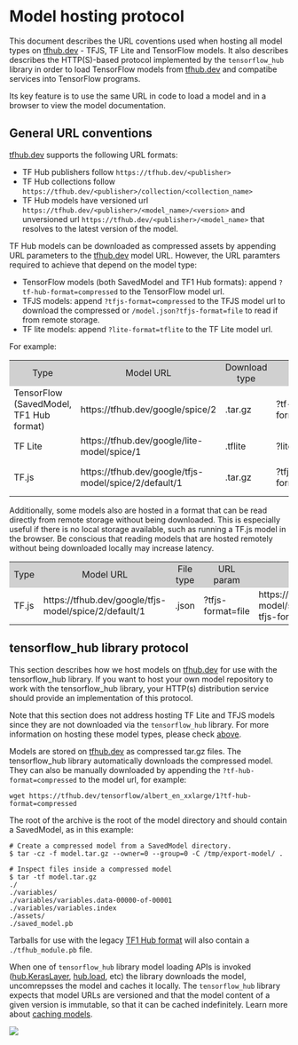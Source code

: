 <!--* freshness: { owner: 'maringeo' reviewed: '2020-09-09' } *-->

# Model hosting protocol

This document describes the URL coventions used when hosting all model types on
[tfhub.dev](https://tfhub.dev) - TFJS, TF Lite and TensorFlow models. It also
describes describes the HTTP(S)-based protocol implemented by the
`tensorflow_hub` library in order to load TensorFlow models from
[tfhub.dev](https://tfhub.dev) and compatibe services into TensorFlow programs.

Its key feature is to use the same URL in code to load a model and in a browser
to view the model documentation.

## General URL conventions

[tfhub.dev](https://tfhub.dev) supports the following URL formats:

*   TF Hub publishers follow `https://tfhub.dev/<publisher>`
*   TF Hub collections follow
    `https://tfhub.dev/<publisher>/collection/<collection_name>`
*   TF Hub models have versioned url
    `https://tfhub.dev/<publisher>/<model_name>/<version>` and unversioned url
    `https://tfhub.dev/<publisher>/<model_name>` that resolves to the latest
    version of the model.

TF Hub models can be downloaded as compressed assets by appending URL parameters
to the [tfhub.dev](https://tfhub.dev) model URL. However, the URL paramters
required to achieve that depend on the model type:

*   TensorFlow models (both SavedModel and TF1 Hub formats): append
    `?tf-hub-format=compressed` to the TensorFlow model url.
*   TFJS models: append `?tfjs-format=compressed` to the TFJS model url to
    download the compressed or `/model.json?tfjs-format=file` to read if from
    remote storage.
*   TF lite models: append `?lite-format=tflite` to the TF Lite model url.

For example:

<table style="width: 100%;">
  <tr style="text-align: center">
    <col style="width: 10%" />
    <col style="width: 20%" />
    <col style="width: 15%" />
    <col style="width: 30%" />
    <col style="width: 25%" />
    <td style="text-align: center; background-color: #D0D0D0">Type</td>
    <td style="text-align: center; background-color: #D0D0D0">Model URL</td>
    <td style="text-align: center; background-color: #D0D0D0">Download type</td>
    <td style="text-align: center; background-color: #D0D0D0">URL param</td>
    <td style="text-align: center; background-color: #D0D0D0">Download URL</td>
  </tr>
  <tr>
    <td>TensorFlow (SavedModel, TF1 Hub format)</td>
    <td>https://tfhub.dev/google/spice/2</td>
    <td>.tar.gz</td>
    <td>?tf-hub-format=compressed </td>
    <td>https://tfhub.dev/google/spice/2?tf-hub-format=compressed</td>
  </tr>
  <tr>
    <td>TF Lite</td>
    <td>https://tfhub.dev/google/lite-model/spice/1</td>
    <td>.tflite</td>
    <td>?lite-format=tflite</td>
    <td>https://tfhub.dev/google/lite-model/spice/1?lite-format=tflite</td>
  </tr>
  <tr>
    <td>TF.js</td>
    <td>https://tfhub.dev/google/tfjs-model/spice/2/default/1</td>
    <td>.tar.gz</td>
    <td>?tfjs-format=compressed</td>
    <td>https://tfhub.dev/google/tfjs-model/spice/2/default/1?tfjs-format=compressed</td>
  </tr>
</table>

Additionally, some models also are hosted in a format that can be read directly
from remote storage without being downloaded. This is especially useful if there
is no local storage available, such as running a TF.js model in the browser. Be
conscious that reading models that are hosted remotely without being downloaded
locally may increase latency.

<table style="width: 100%;">
  <tr style="text-align: center">
    <col style="width: 10%" />
    <col style="width: 20%" />
    <col style="width: 15%" />
    <col style="width: 30%" />
    <col style="width: 25%" />
    <td style="text-align: center; background-color: #D0D0D0">Type</td>
    <td style="text-align: center; background-color: #D0D0D0">Model URL</td>
    <td style="text-align: center; background-color: #D0D0D0">File type</td>
    <td style="text-align: center; background-color: #D0D0D0">URL param</td>
    <td style="text-align: center; background-color: #D0D0D0">File URL</td>
  </tr>
  <tr>
  <tr>
    <td>TF.js</td>
    <td>https://tfhub.dev/google/tfjs-model/spice/2/default/1</td>
    <td>.json</td>
    <td>?tfjs-format=file</td>
    <td>https://tfhub.dev/google/tfjs-model/spice/2/default/1/model.json?tfjs-format=file</td>
  </tr>
</table>

## tensorflow_hub library protocol

This section describes how we host models on [tfhub.dev](https://tfhub.dev) for
use with the tensorflow_hub library. If you want to host your own model
repository to work with the tensorflow_hub library, your HTTP(s) distribution
service should provide an implementation of this protocol.

Note that this section does not address hosting TF Lite and TFJS models since
they are not downloaded via the `tensorflow_hub` library. For more information
on hosting these model types, please check [above](#general-url-conventions).

Models are stored on [tfhub.dev](https://tfhub.dev) as compressed tar.gz files.
The tensorflow_hub library automatically downloads the compressed model. They
can also be manually downloaded by appending the `?tf-hub-format=compressed` to
the model url, for example:

```shell
wget https://tfhub.dev/tensorflow/albert_en_xxlarge/1?tf-hub-format=compressed
```

The root of the archive is the root of the model directory and should contain a
SavedModel, as in this example:

```shell
# Create a compressed model from a SavedModel directory.
$ tar -cz -f model.tar.gz --owner=0 --group=0 -C /tmp/export-model/ .

# Inspect files inside a compressed model
$ tar -tf model.tar.gz
./
./variables/
./variables/variables.data-00000-of-00001
./variables/variables.index
./assets/
./saved_model.pb
```

Tarballs for use with the legacy
[TF1 Hub format](https://www.tensorflow.org/hub/tf1_hub_module) will also
contain a `./tfhub_module.pb` file.

When one of `tensorflow_hub` library model loading APIs is invoked
([hub.KerasLayer](https://www.tensorflow.org/hub/api_docs/python/hub/KerasLayer),
[hub.load](https://www.tensorflow.org/hub/api_docs/python/hub/load), etc) the
library downloads the model, uncomrepsses the model and caches it locally. The
`tensorflow_hub` library expects that model URLs are versioned and that the
model content of a given version is immutable, so that it can be cached
indefinitely. Learn more about [caching models](caching.md).

![](https://raw.githubusercontent.com/tensorflow/hub/master/docs/images/library_download_cache.png)
